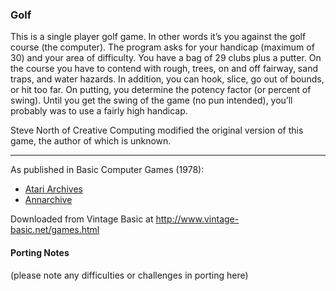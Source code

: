 ### Golf

This is a single player golf game. In other words it’s you against the golf course (the computer). The program asks for your handicap (maximum of 30) and your area of difficulty. You have a bag of 29 clubs plus a putter. On the course you have to contend with rough, trees, on and off fairway, sand traps, and water hazards. In addition, you can hook, slice, go out of bounds, or hit too far. On putting, you determine the potency factor (or percent of swing). Until you get the swing of the game (no pun intended), you’ll probably was to use a fairly high handicap.

Steve North of Creative Computing modified the original version of this game, the author of which is unknown.

---

As published in Basic Computer Games (1978):
- [Atari Archives](https://www.atariarchives.org/basicgames/showpage.php?page=71)
- [Annarchive](https://annarchive.com/files/Basic_Computer_Games_Microcomputer_Edition.pdf#page=86)


Downloaded from Vintage Basic at
http://www.vintage-basic.net/games.html

#### Porting Notes

(please note any difficulties or challenges in porting here)
